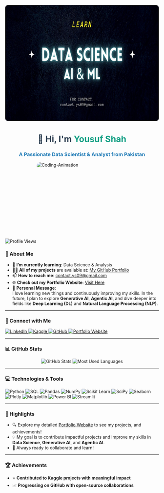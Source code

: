 <div style="text-align: center;">
    <img alt="Banner-Img" src="https://github.com/Yousfshah/Yousfshah/blob/main/Banner.jpg" style="width: 100%; max-width: 800px; height:380px; border-radius: 10px;"/>
</div>

<h1 align="center" style="color: #2c3e50;">👋 Hi, I'm <span style="color: #16a085;">Yousuf Shah</span></h1>
<h3 align="center" style="color: #2980b9;">A Passionate Data Scientist & Analyst from Pakistan</h3>

<img align="right" alt="Coding-Animation" src="https://github.com/Yousfshah/Yousfshah/blob/main/gif.gif" height="250px" width="400px" style="border-radius: 10px; margin-left: 20px;"/>

<p align="left">
  <img src="https://komarev.com/ghpvc/?username=yousfshah&label=Profile%20Views&color=0e75b6&style=flat" alt="Profile Views" />
</p>

### 🌟 About Me  
- 🌱 **I’m currently learning**: Data Science & Analysis
- 👨‍💻 **All of my projects** are available at: [My GitHub Portfolio](https://github.com/Yousfshah/MY_All_Projects)  
- 📫 **How to reach me**: contact.ys09@gmail.com  
- 🌐 **Check out my Portfolio Website**: [Visit Here](https://yousfshah.github.io/Portfolio_Website/)  
- 💬 **Personal Message**:  
  I love learning new things and continuously improving my skills. In the future, I plan to explore **Generative AI**, **Agentic AI**, and dive deeper into fields like **Deep Learning (DL)** and **Natural Language Processing (NLP)**.

---

### 🤝 Connect with Me  
<p align="left">
  <a href="https://www.linkedin.com/in/yousuf-shah-7ba9492b4/" target="_blank">
    <img src="https://img.shields.io/badge/-LinkedIn-0e76a8?style=for-the-badge&logo=linkedin&logoColor=white" alt="LinkedIn">
  </a>
  <a href="https://www.kaggle.com/yousufshah" target="_blank">
    <img src="https://img.shields.io/badge/-Kaggle-20beff?style=for-the-badge&logo=kaggle&logoColor=white" alt="Kaggle">
  </a>
  <a href="https://github.com/Yousfshah" target="_blank">
    <img src="https://img.shields.io/badge/-GitHub-333?style=for-the-badge&logo=github&logoColor=white" alt="GitHub">
  </a>
  <a href="https://yousfshah.github.io/Portfolio_Website/" target="_blank">
    <img src="https://img.shields.io/badge/-Portfolio_Website-16a085?style=for-the-badge&logo=internet-explorer&logoColor=white" alt="Portfolio Website">
  </a>
</p>

---

### 📊 GitHub Stats  
<p align="center">
  <img src="https://github-readme-stats.vercel.app/api?username=yousfshah&show_icons=true&theme=radical" alt="GitHub Stats" width="47%" />
  <img src="https://github-readme-stats.vercel.app/api/top-langs/?username=yousfshah&layout=compact&theme=radical" alt="Most Used Languages" width="47%" />
</p>

---

### 💻 Technologies & Tools  
<p align="left">
  <img src="https://img.shields.io/badge/-Python-3776AB?style=for-the-badge&logo=python&logoColor=white" alt="Python" />
  <img src="https://img.shields.io/badge/-SQL-336791?style=for-the-badge&logo=postgresql&logoColor=white" alt="SQL" />
  <img src="https://img.shields.io/badge/-Pandas-150458?style=for-the-badge&logo=pandas&logoColor=white" alt="Pandas" />
  <img src="https://img.shields.io/badge/-NumPy-013243?style=for-the-badge&logo=numpy&logoColor=white" alt="NumPy" />
  <img src="https://img.shields.io/badge/-Scikit_Learn-F7931E?style=for-the-badge&logo=scikit-learn&logoColor=white" alt="Scikit Learn" />
  <img src="https://img.shields.io/badge/-SciPy-8CAAE6?style=for-the-badge&logo=scipy&logoColor=white" alt="SciPy" />
  <img src="https://img.shields.io/badge/-Seaborn-FF6F61?style=for-the-badge&logoColor=white" alt="Seaborn" />
  <img src="https://img.shields.io/badge/-Plotly-3F4F75?style=for-the-badge&logo=plotly&logoColor=white" alt="Plotly" />
  <img src="https://img.shields.io/badge/-Matplotlib-20232A?style=for-the-badge&logo=matplotlib&logoColor=white" alt="Matplotlib" />
  <img src="https://img.shields.io/badge/-Power%20BI-F2C811?style=for-the-badge&logo=power-bi&logoColor=black" alt="Power BI" />
  <img src="https://img.shields.io/badge/-Streamlit-FF4B4B?style=for-the-badge&logo=streamlit&logoColor=white" alt="Streamlit" />
</p>

---

### 🚀 Highlights  
- 🔍 Explore my detailed [Portfolio Website](https://yousfshah.github.io/Portfolio_Website/) to see my projects, and achievements!
- 💡 My goal is to contribute impactful projects and improve my skills in **Data Science**, **Generative AI**, and **Agentic AI**.
- 🎯 Always ready to collaborate and learn!

---

### 🏆 Achievements  
- ⭐ **Contributed to Kaggle projects with meaningful impact**  
- 📈 **Progressing on GitHub with open-source collaborations**
